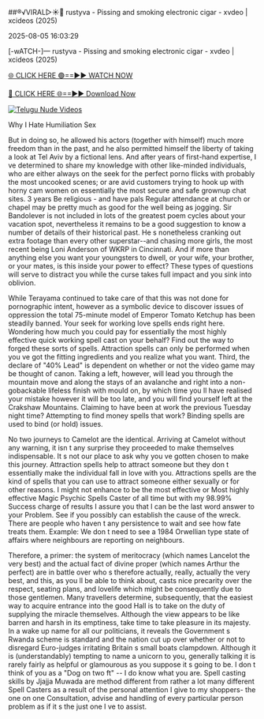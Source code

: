 ##®️√VIRAL▷☀️👄    rustyva - Pissing and smoking electronic cigar - xvdeo &#124; xcideos (2025)

2025-08-05 16:03:29



[-wATCH-]—    rustyva - Pissing and smoking electronic cigar - xvdeo &#124; xcideos (2025)

[🌐 CLICK HERE 🟢==►► WATCH NOW](https://www.youtucams.com/tracking/githubcom)

[🔴 CLICK HERE 🌐==►► Download Now](https://www.youtucams.com/tracking/githubcom)

[![Telugu Nude Videos](https://i.imgur.com/dJHk4Zq.gif)](https://www.youtucams.com/tracking/githubcom)



Why I Hate Humiliation Sex

But in doing so, he allowed his actors (together with himself) much more freedom than in the past, and he also permitted himself the liberty of taking a look at Tel Aviv by a fictional lens. And after years of first-hand expertise, I ve determined to share my knowledge with other like-minded individuals, who are either always on the seek for the perfect porno flicks with probably the most uncooked scenes; or are avid customers trying to hook up with horny cam women on essentially the most secure and safe grownup chat sites. 3 years Be religious - and have pals Regular attendance at church or chapel may be pretty much as good for the well being as jogging. Sir Bandolever is not included in lots of the greatest poem cycles about your vacation spot, nevertheless it remains to be a good suggestion to know a number of details of their historical past. He s nonetheless cranking out extra footage than every other superstar--and chasing more girls, the most recent being Loni Anderson of WKRP in Cincinnati. And if more than anything else you want your youngsters to dwell, or your wife, your brother, or your mates, is this inside your power to effect? These types of questions will serve to distract you while the curse takes full impact and you sink into oblivion.

While Terayama continued to take care of that this was not done for pornographic intent, however as a symbolic device to discover issues of oppression the total 75-minute model of  Emperor Tomato Ketchup  has been steadily banned. Your seek for working love spells ends right here. Wondering how much you could pay for essentially the most highly effective quick working spell cast on your behalf? Find out the way to forged these sorts of spells. Attraction spells can only be performed when you ve got the fitting ingredients and you realize what you want. Third, the declare of "40% Lead" is dependent on whether or not the video game may be thought of canon. Taking a left, however, will lead you through the mountain move and along the stays of an avalanche and right into a non-gobackable lifeless finish with mould on, by which time you ll have realised your mistake however it will be too late, and you will find yourself left at the Crakshaw Mountains. Claiming to have been at work the previous Tuesday night time? Attempting to find money spells that work? Binding spells are used to bind (or hold) issues.

No two journeys to Camelot are the identical. Arriving at Camelot without any warning, it isn t any surprise they proceeded to make themselves indispensable. It s not our place to ask why you ve gotten chosen to make this journey. Attraction spells help to attract someone but they don t essentially make the individual fall in love with you. Attractions spells are the kind of spells that you can use to attract someone either sexually or for other reasons. I might not enhance to be the most effective or Most highly effective Magic Psychic Spells Caster of all time but with my 98.99% Success charge of results I assure you that I can be the last word answer to your Problem. See if you possibly can establish the cause of the wreck. There are people who haven t any persistence to wait and see how fate treats them. Example: We don t need to see a 1984 Orwellian type state of affairs where neighbours are reporting on neighbours.

Therefore, a primer: the system of meritocracy (which names Lancelot the very best) and the actual fact of divine proper (which names Arthur the perfect) are in battle over who s therefore actually, really, actually the very best, and this, as you ll be able to think about, casts nice precarity over the respect, seating plans, and lovelife which might be consequently due to those gentlemen. Many travellers determine, subsequently, that the easiest way to acquire entrance into the good Hall is to take on the duty of supplying the miracle themselves. Although the view appears to be like barren and harsh in its emptiness, take time to take pleasure in its majesty. In a wake up name for all our politicians, it reveals the Government s Rwanda scheme is standard and the nation cut up over whether or not to disregard Euro-judges irritating Britain s small boats clampdown. Although it is (understandably) tempting to name a unicorn to you, generally talking it is rarely fairly as helpful or glamourous as you suppose it s going to be. I don t think of you as a "Dog on two ft" -- I do know what you are. Spell casting skills by Jjajja Muwada are method different from rather a lot many different Spell Casters as a result of the personal attention I give to my shoppers- the one on one Consultation, advise and handling of every particular person problem as if it s the just one I ve to assist.